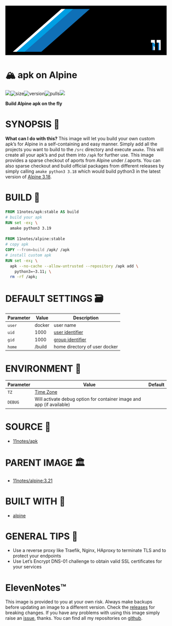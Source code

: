 ![Banner](https://github.com/11notes/defaults/blob/main/static/img/banner.png?raw=true)

# 🏔️ apk on Alpine
[<img src="https://img.shields.io/badge/github-source-blue?logo=github&color=040308">](https://github.com/11notes/docker-apk)![size](https://img.shields.io/docker/image-size/11notes/apk/3.21?color=0eb305)![version](https://img.shields.io/docker/v/11notes/apk/3.21?color=eb7a09)![pulls](https://img.shields.io/docker/pulls/11notes/apk?color=2b75d6)[<img src="https://img.shields.io/github/issues/11notes/docker-apk?color=7842f5">](https://github.com/11notes/docker-apk/issues)

**Build Alpine apk on the fly**

# SYNOPSIS 📖
**What can I do with this?** This image will let you build your own custom apk’s for Alpine in a self-containing and easy manner. Simply add all the projects you want to build to the ```/src``` directory and execute ```amake```. This will create all your apk’s and put them into ```/apk``` for further use. This image provides a sparse checkout of aports from Alpine under /.aports. You can also sparse checkout and build official packages from different releases by simply calling ```amake python3 3.18``` which would build python3 in the latest version of [Alpine 3.18](https://pkgs.alpinelinux.org/package/v3.18/main/x86_64/python3).

# BUILD 🚧
```dockerfile
FROM 11notes/apk:stable AS build
# build your apk
RUN set -ex; \
  amake python3 3.19

FROM 11notes/alpine:stable
# copy apk
COPY --from=build /apk/ /apk
# install custom apk
RUN set -ex; \
  apk --no-cache --allow-untrusted --repository /apk add \
    python3=~3.11; \
  rm -rf /apk;
```

# DEFAULT SETTINGS 🗃️
| Parameter | Value | Description |
| --- | --- | --- |
| `user` | docker | user name |
| `uid` | 1000 | [user identifier](https://en.wikipedia.org/wiki/User_identifier) |
| `gid` | 1000 | [group identifier](https://en.wikipedia.org/wiki/Group_identifier) |
| `home` | /build | home directory of user docker |

# ENVIRONMENT 📝
| Parameter | Value | Default |
| --- | --- | --- |
| `TZ` | [Time Zone](https://en.wikipedia.org/wiki/List_of_tz_database_time_zones) | |
| `DEBUG` | Will activate debug option for container image and app (if available) | |

# SOURCE 💾
* [11notes/apk](https://github.com/11notes/docker-apk)

# PARENT IMAGE 🏛️
* [11notes/alpine:3.21](https://hub.docker.com/r/11notes/alpine)

# BUILT WITH 🧰
* [alpine](https://alpinelinux.org)

# GENERAL TIPS 📌
* Use a reverse proxy like Traefik, Nginx, HAproxy to terminate TLS and to protect your endpoints
* Use Let’s Encrypt DNS-01 challenge to obtain valid SSL certificates for your services
  
# ElevenNotes™️
This image is provided to you at your own risk. Always make backups before updating an image to a different version. Check the [releases](https://github.com/11notes/docker-apk/releases) for breaking changes. If you have any problems with using this image simply raise an [issue](https://github.com/11notes/docker-apk/issues), thanks. You can find all my repositories on [github](https://github.com/11notes?tab=repositories).
